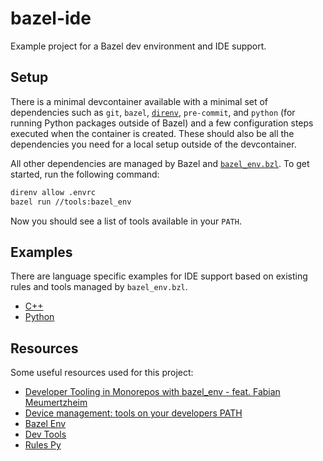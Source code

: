 # bazel-ide

Example project for a Bazel dev environment and IDE support.

## Setup

There is a minimal devcontainer available with a minimal set of dependencies such as `git`, `bazel`, [`direnv`](https://direnv.net/), `pre-commit`, and `python` (for running Python packages outside of Bazel) and a few configuration steps executed when the container is created.
These should also be all the dependencies you need for a local setup outside of the devcontainer.

All other dependencies are managed by Bazel and [`bazel_env.bzl`](https://github.com/buildbuddy-io/bazel_env.bzl).
To get started, run the following command:

```bash
direnv allow .envrc
bazel run //tools:bazel_env
```

Now you should see a list of tools available in your `PATH`.

## Examples

There are language specific examples for IDE support based on existing rules and tools managed by `bazel_env.bzl`.

- [C++](examples/cpp/README.md)
- [Python](examples/py/README.md)

## Resources

Some useful resources used for this project:

- [Developer Tooling in Monorepos with bazel_env - feat. Fabian Meumertzheim](https://www.youtube.com/watch?v=TDyUvaXaZrc)
- [Device management: tools on your developers PATH](https://blog.aspect.build/bazel-devenv)
- [Bazel Env](https://github.com/buildbuddy-io/bazel_env.bzl)
- [Dev Tools](https://github.com/luminartech/dev-tools)
- [Rules Py](https://github.com/aspect-build/rules_py/)
